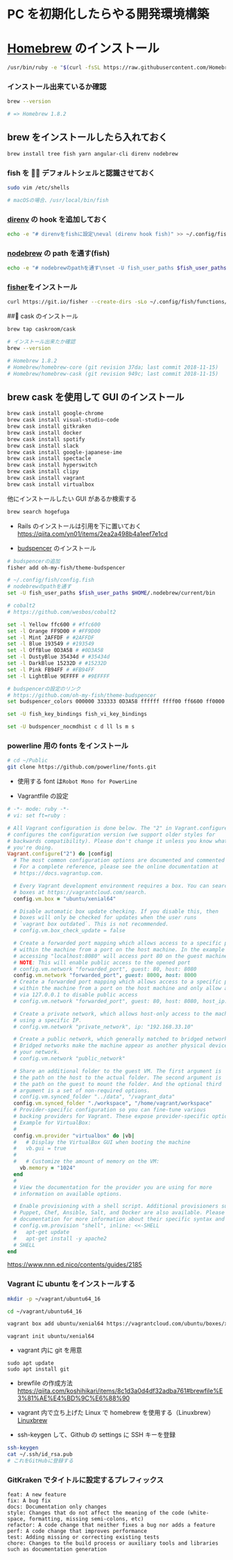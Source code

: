 # PC を初期化したらやる開発環境構築

# [Homebrew](https://brew.sh/index_ja) のインストール

```bash
/usr/bin/ruby -e "$(curl -fsSL https://raw.githubusercontent.com/Homebrew/install/master/install)"
```

### インストール出来ているか確認

```bash
brew --version

# => Homebrew 1.8.2
```

## brew をインストールしたら入れておく

```bash
brew install tree fish yarn angular-cli direnv nodebrew
```

### fish を  デフォルトシェルと認識させておく

```bash
sudo vim /etc/shells

# macOSの場合、/usr/local/bin/fish
```

### [direnv](https://direnv.net/) の hook を追加しておく

```bash
echo -e "# direnvをfishに設定\neval (direnv hook fish)" >> ~/.config/fish/config.fish
```

### [nodebrew](https://github.com/hokaccha/nodebrew) の path を通す(fish)

```bash
echo -e "# nodebrewのpathを通す\nset -U fish_user_paths $fish_user_paths $HOME/.nodebrew/current/bin" >> ~/.config/fish/config.fish
```

### [fisher](https://github.com/jorgebucaran/fisher)をインストール

```bash
curl https://git.io/fisher --create-dirs -sLo ~/.config/fish/functions/fisher.fish
```

## cask のインストール

```bash
brew tap caskroom/cask

# インストール出来たか確認
brew --version

# Homebrew 1.8.2
# Homebrew/homebrew-core (git revision 37da; last commit 2018-11-15)
# Homebrew/homebrew-cask (git revision 949c; last commit 2018-11-15)
```

## brew cask を使用して GUI のインストール

```bash
brew cask install google-chrome
brew cask install visual-studio-code
brew cask install gitkraken
brew cask install docker
brew cask install spotify
brew cask install slack
brew cask install google-japanese-ime
brew cask install spectacle
brew cask install hyperswitch
brew cask install clipy
brew cask install vagrant
brew cask install virtualbox
```

他にインストールしたい GUI があるか検索する

```bash
brew search hogefuga
```

- Rails のインストールは引用を下に置いておく
  https://qiita.com/yn01/items/2ea2a498b4a1eef7e1cd

- [budspencer](https://github.com/oh-my-fish/theme-budspencer) のインストール

```bash
# budspencerの追加
fisher add oh-my-fish/theme-budspencer
```

```bash
# ~/.config/fish/config.fish
# nodebrewのpathを通す
set -U fish_user_paths $fish_user_paths $HOME/.nodebrew/current/bin

# cobalt2
# https://github.com/wesbos/cobalt2

set -l Yellow ffc600 # #ffc600
set -l Orange FF9D00 # #FF9D00
set -l Mint 2AFFDF # #2AFFDF
set -l Blue 193549 # #193549
set -l OffBlue 0D3A58 # #0D3A58
set -l DustyBlue 35434d # #35434d
set -l DarkBlue 15232D # #15232D
set -l Pink FB94FF # #FB94FF
set -l LightBlue 9EFFFF # #9EFFFF

# budspencerの設定のリンク
# https://github.com/oh-my-fish/theme-budspencer
set budspencer_colors 000000 333333 0D3A58 ffffff ffff00 ff6600 ff0000 ff0033 3300ff 0000ff 00ffff 00ff00

set -U fish_key_bindings fish_vi_key_bindings

set -U budspencer_nocmdhist c d ll ls m s
```

### powerline 用の fonts をインストール

```bash
# cd ~/Public
git clone https://github.com/powerline/fonts.git
```

- 使用する font は`Robot Mono for PowerLine`

- Vagrantfile の設定

```ruby
# -*- mode: ruby -*-
# vi: set ft=ruby :

# All Vagrant configuration is done below. The "2" in Vagrant.configure
# configures the configuration version (we support older styles for
# backwards compatibility). Please don't change it unless you know what
# you're doing.
Vagrant.configure("2") do |config|
  # The most common configuration options are documented and commented below.
  # For a complete reference, please see the online documentation at
  # https://docs.vagrantup.com.

  # Every Vagrant development environment requires a box. You can search for
  # boxes at https://vagrantcloud.com/search.
  config.vm.box = "ubuntu/xenial64"

  # Disable automatic box update checking. If you disable this, then
  # boxes will only be checked for updates when the user runs
  # `vagrant box outdated`. This is not recommended.
  # config.vm.box_check_update = false

  # Create a forwarded port mapping which allows access to a specific port
  # within the machine from a port on the host machine. In the example below,
  # accessing "localhost:8080" will access port 80 on the guest machine.
  # NOTE: This will enable public access to the opened port
  # config.vm.network "forwarded_port", guest: 80, host: 8080
  config.vm.network "forwarded_port", guest: 8000, host: 8000
  # Create a forwarded port mapping which allows access to a specific port
  # within the machine from a port on the host machine and only allow access
  # via 127.0.0.1 to disable public access
  # config.vm.network "forwarded_port", guest: 80, host: 8080, host_ip: "127.0.0.1"

  # Create a private network, which allows host-only access to the machine
  # using a specific IP.
  # config.vm.network "private_network", ip: "192.168.33.10"

  # Create a public network, which generally matched to bridged network.
  # Bridged networks make the machine appear as another physical device on
  # your network.
  # config.vm.network "public_network"

  # Share an additional folder to the guest VM. The first argument is
  # the path on the host to the actual folder. The second argument is
  # the path on the guest to mount the folder. And the optional third
  # argument is a set of non-required options.
  # config.vm.synced_folder "../data", "/vagrant_data"
  config.vm.synced_folder "./workspace", "/home/vagrant/workspace"
  # Provider-specific configuration so you can fine-tune various
  # backing providers for Vagrant. These expose provider-specific options.
  # Example for VirtualBox:
  #
  config.vm.provider "virtualbox" do |vb|
  #   # Display the VirtualBox GUI when booting the machine
  #   vb.gui = true
  #
  #   # Customize the amount of memory on the VM:
    vb.memory = "1024"
  end
  #
  # View the documentation for the provider you are using for more
  # information on available options.

  # Enable provisioning with a shell script. Additional provisioners such as
  # Puppet, Chef, Ansible, Salt, and Docker are also available. Please see the
  # documentation for more information about their specific syntax and use.
  # config.vm.provision "shell", inline: <<-SHELL
  #   apt-get update
  #   apt-get install -y apache2
  # SHELL
end
```

https://www.nnn.ed.nico/contents/guides/2185

### Vagrant に ubuntu をインストールする

```bash
mkdir -p ~/vagrant/ubuntu64_16

cd ~/vagrant/ubuntu64_16

vagrant box add ubuntu/xenial64 https://vagrantcloud.com/ubuntu/boxes/xenial64/versions/20170929.0.0/providers/virtualbox.box
```

```
vagrant init ubuntu/xenial64
```

- vagrant 内に git を用意

```
sudo apt update
sudo apt install git
```

- brewfile の作成方法
  https://qiita.com/koshihikari/items/8c1d3a0d4df32adba761#brewfile%E3%81%AE%E4%BD%9C%E6%88%90

- vagrant 内で立ち上げた Linux で homebrew を使用する（Linuxbrew）
  [Linuxbrew](http://linuxbrew.sh/)

- ssh-keygen して、Github の settings に SSH キーを登録

```bash
ssh-keygen
cat ~/.ssh/id_rsa.pub
# これをGitHubに登録する
```

### GitKraken でタイトルに設定するプレフィックス

```
feat: A new feature
fix: A bug fix
docs: Documentation only changes
style: Changes that do not affect the meaning of the code (white-space, formatting, missing semi-colons, etc)
refactor: A code change that neither fixes a bug nor adds a feature
perf: A code change that improves performance
test: Adding missing or correcting existing tests
chore: Changes to the build process or auxiliary tools and libraries such as documentation generation
```
